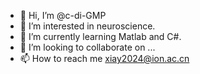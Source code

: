 - 👋 Hi, I’m @c-di-GMP
- 👀 I’m interested in neuroscience.
- 🌱 I’m currently learning Matlab and C#.
- 💞️ I’m looking to collaborate on ...
- 📫 How to reach me xiay2024@ion.ac.cn

<!---
c-di-GMP/c-di-GMP is a ✨ special ✨ repository because its `README.md` (this file) appears on your GitHub profile.
You can click the Preview link to take a look at your changes.
--->
